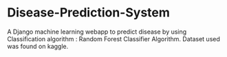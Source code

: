 # Disease-Prediction-System

A Django machine learning webapp to predict disease by using Classification algorithm : Random Forest Classifier Algorithm.
Dataset used was found on kaggle.

